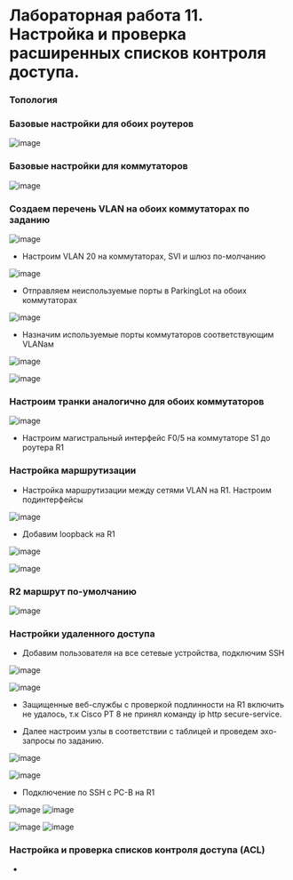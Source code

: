 # Лабораторная работа 11. Настройка и проверка расширенных списков контроля доступа.

### Топология

### Базовые настройки для обоих роутеров

![image](https://user-images.githubusercontent.com/89464074/175990294-51e9fbac-83d5-439b-843c-5a568bb30449.png)

### Базовые настройки для коммутаторов

![image](https://user-images.githubusercontent.com/89464074/175993992-714d1889-4353-4006-8b78-f205e870f23d.png)

### Создаем перечень VLAN на обоих коммутаторах по заданию

![image](https://user-images.githubusercontent.com/89464074/175995196-8b246d40-1153-4c48-b897-d1b805fb9783.png)

- Настроим VLAN 20 на коммутаторах, SVI и шлюз по-молчанию

![image](https://user-images.githubusercontent.com/89464074/175998437-df0bd676-6afc-49ad-8143-ef5bc52a4cd6.png)

- Отправляем неиспользуемые порты в ParkingLot на обоих коммутаторах

![image](https://user-images.githubusercontent.com/89464074/175999834-7edf4ebc-e08a-4d3a-85d7-50de5fca1beb.png)

- Назначим используемые порты коммутаторов соответствующим VLANам

![image](https://user-images.githubusercontent.com/89464074/176001262-224be494-36fe-4f05-9410-c153305ecf2a.png)

![image](https://user-images.githubusercontent.com/89464074/176002120-77948680-53ad-4e4c-82d2-4b07cb0ae21b.png)

### Настроим транки аналогично для обоих коммутаторов

![image](https://user-images.githubusercontent.com/89464074/176004381-7de83d9c-1b77-45cb-bd72-8e05c5e041e6.png)

- Настроим магистральный интерфейс F0/5 на коммутаторе S1 до роутера R1

### Настройка маршрутизации

- Настройка маршрутизации между сетями VLAN на R1. Настроим подинтерфейсы

![image](https://user-images.githubusercontent.com/89464074/176010144-4227857e-d695-47b2-9ee5-9887edf9ed7b.png)

- Добавим loopback на R1

![image](https://user-images.githubusercontent.com/89464074/176008822-9c8f25d0-bc4b-40aa-a46b-d1df86d99e2b.png)

![image](https://user-images.githubusercontent.com/89464074/176010010-97cc493f-4683-4aa2-b73e-d57da062a71d.png)

### R2 маршрут по-умолчанию

![image](https://user-images.githubusercontent.com/89464074/176019528-235caaf7-3f80-4502-a5f1-d63d21fe1db1.png)


### Настройки удаленного доступа
- Добавим пользователя на все сетевые устройства, подключим SSH

![image](https://user-images.githubusercontent.com/89464074/176012458-eb6276f8-ef59-4eb3-85ea-f8e8a27720a3.png)

![image](https://user-images.githubusercontent.com/89464074/176012992-64b600a6-8e9c-4bb6-a5df-2e365681e503.png)

- Защищенные веб-службы с проверкой подлинности на R1 включить не удалось, т.к Cisco PT 8 не принял команду ip http secure-service.

- Далее настроим узлы в соответствии с таблицей и проведем эхо-запросы по заданию.

![image](https://user-images.githubusercontent.com/89464074/176097354-5dad00a7-2228-4a69-852c-82c42f95c49c.png)

![image](https://user-images.githubusercontent.com/89464074/176097512-b4aedaa5-362a-4970-9dd6-9b781bf03f78.png)

- Подключение по SSH с PC-B на R1 

![image](https://user-images.githubusercontent.com/89464074/176100260-21e658a4-0638-42bc-bc88-fcf7faa9b08c.png)
![image](https://user-images.githubusercontent.com/89464074/176100391-b7817965-255c-4d1a-8842-e9badd6eb312.png)

![image](https://user-images.githubusercontent.com/89464074/176100495-167f1a4d-0ed8-4f5e-ac21-0f7ffd7020e5.png)
![image](https://user-images.githubusercontent.com/89464074/176100603-09e8fad9-1d14-46fa-bc90-0d601c8c59a4.png)

### Настройка и проверка списков контроля доступа (ACL)

- 






